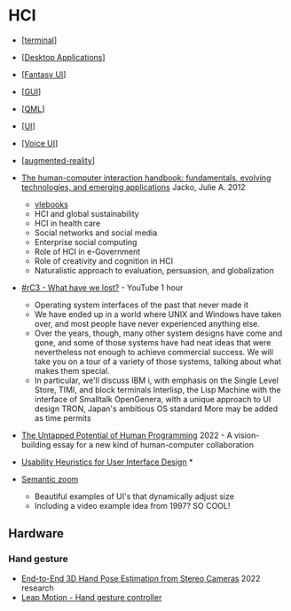 HCI
===

* [[terminal]]
* [[Desktop Applications]]
* [[Fantasy UI]]
* [[GUI]]
* [[QML]]
* [[UI]]
* [[Voice UI]]
* [[augmented-reality]]

* [The human-computer interaction handbook: fundamentals, evolving technologies, and emerging applications]() Jacko, Julie A. 2012
    * [vlebooks](https://www.vlebooks.com/Vleweb/Product/Index/78295)
    * HCI and global sustainability
    * HCI in health care
    * Social networks and social media
    * Enterprise social computing
    * Role of HCI in e-Government
    * Role of creativity and cognition in HCI
    * Naturalistic approach to evaluation, persuasion, and globalization

* [#rC3 - What have we lost?](https://www.youtube.com/watch?v=7RNbIEJvjUA) - YouTube 1 hour
    * Operating system interfaces of the past that never made it
    * We have ended up in a world where UNIX and Windows have taken over, and most people have never experienced anything else. 
    * Over the years, though, many other system designs have come and gone, and some of those systems have had neat ideas that were nevertheless not enough to achieve commercial success. We will take you on a tour of a variety of those systems, talking about what makes them special.
    * In particular, we'll discuss IBM i, with emphasis on the Single Level Store, TIMI, and block terminals Interlisp, the Lisp Machine with the interface of Smalltalk OpenGenera, with a unique approach to UI design TRON, Japan's ambitious OS standard  More may be added as time permits

* [The Untapped Potential of Human Programming](https://humanprogramming.substack.com/p/the-untapped-potential-of-human-programming) 2022 - A vision-building essay for a new kind of human-computer collaboration

* [Usability Heuristics for User Interface Design](https://www.1984.design/c/discussions/usability-heuristics-for-user-interface-design)
    * 

* [Semantic zoom](https://alexanderobenauer.com/labnotes/038/)
    * Beautiful examples of UI's that dynamically adjust size
    * Including a video example idea from 1997? SO COOL!

Hardware
--------

### Hand gesture
* [End-to-End 3D Hand Pose Estimation from Stereo Cameras](https://arxiv.org/abs/2206.01384) 2022 research
* [Leap Motion - Hand gesture controller](https://www.ultraleap.com/tracking/)


[//begin]: # "Autogenerated link references for markdown compatibility"
[terminal]: terminal.md "Terminal"
[Desktop Applications]: desktop-applications.md "Desktop Applications"
[Fantasy UI]: fantasy-ui.md "Fantasy UI"
[GUI]: GUI.md "Graphical User Interfaces"
[QML]: qml.md "QML"
[UI]: UI.md "UI - User Interfaces"
[Voice UI]: voice-ui.md "Voice UI"
[augmented-reality]: augmented-reality.md "Augmented Reality"
[//end]: # "Autogenerated link references"